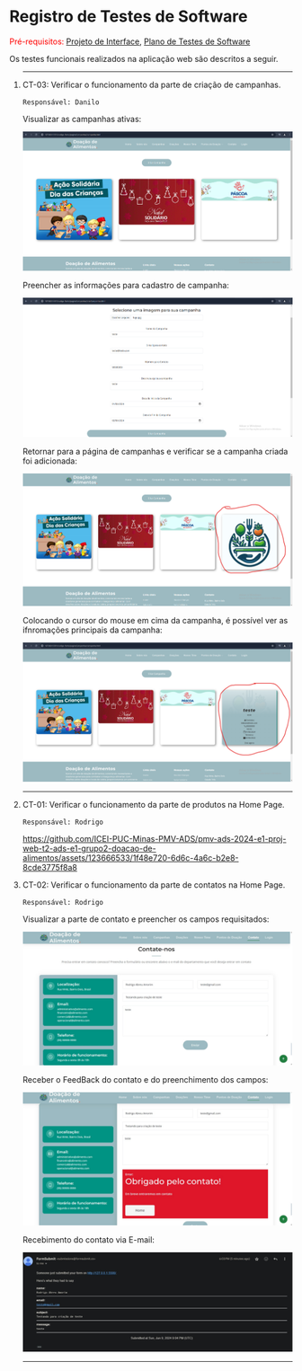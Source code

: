 # Registro de Testes de Software

<span style="color:red">Pré-requisitos: <a href="3-Projeto de Interface.md"> Projeto de Interface</a></span>, <a href="8-Plano de Testes de Software.md"> Plano de Testes de Software</a>

Os testes funcionais realizados na aplicação web são descritos a seguir.

<ol>
  <hr>
  <li> CT-03: Verificar o funcionamento da parte de criação de campanhas.

    Responsável: Danilo

 <p>Visualizar as campanhas ativas:</p>
<img src="img/campanha-1.png">

 <p>Preencher as informações para cadastro de campanha:</p>
 <img src="img/campanha-2.png">

 <p>Retornar para a página de campanhas e verificar se a campanha criada foi adicionada:</p>
 <img src="img/campanha-3(1).png">

 <p>Colocando o cursor do mouse em cima da campanha, é possível ver as ifnromações principais da campanha:</p>
 <img src="img/campanha-4(1).png">
 
 <hr>



 <li> CT-01: Verificar o funcionamento da parte de produtos na Home Page.

    Responsável: Rodrigo

  https://github.com/ICEI-PUC-Minas-PMV-ADS/pmv-ads-2024-e1-proj-web-t2-ads-e1-grupo2-doacao-de-alimentos/assets/123666533/1f48e720-6d6c-4a6c-b2e8-8cde3775f8a8

  </li>

   <li> CT-02: Verificar o funcionamento da parte de contatos na Home Page.

    Responsável: Rodrigo

  <p>Visualizar a parte de contato e preencher os campos requisitados:</p>
  <img src="img/RTcontato.jpeg">

  <p>Receber o FeedBack do contato e do preenchimento dos campos:</p>
  <img src="img/RTcontato2.jpeg">

  <p>Recebimento do contato via E-mail:</p>
  <img src="img/RTcontato3.jpeg">

  </li>

<hr>



</li>

</ol>
